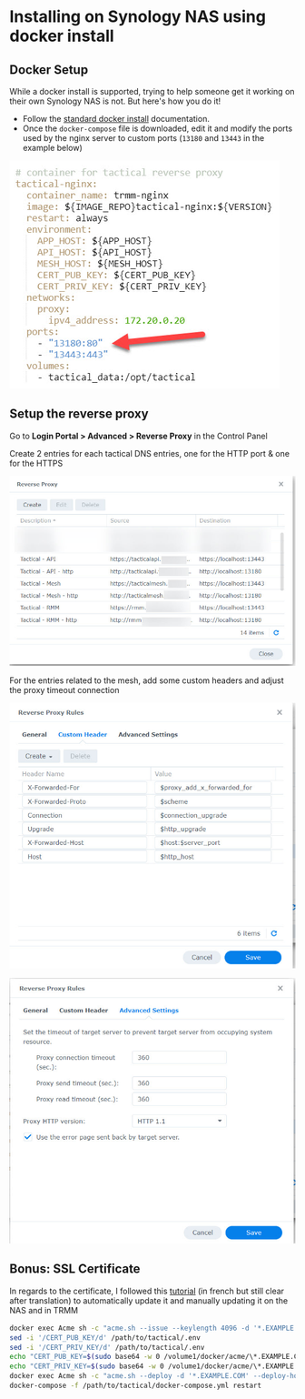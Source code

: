 # Installing on Synology NAS using docker install

## Docker Setup

While a docker install is supported, trying to help someone get it working on their own Synology NAS is not. But here's how you do it!

- Follow the [standard docker install](./install_docker.md) documentation.
- Once the `docker-compose` file is downloaded, edit it and modify the ports used by the nginx server to custom ports (`13180` and `13443` in the example below)

![syno ports](images/synology_docker_ports.jpg)

## Setup the reverse proxy

Go to **Login Portal > Advanced > Reverse Proxy** in the Control Panel

Create 2 entries for each tactical DNS entries, one for the HTTP port & one for the HTTPS

![syno reverse](images/synology_docker_reverse.jpg)

For the entries related to the mesh, add some custom headers and adjust the proxy timeout connection

![syno reverse detail](images/synology_docker_reverse_details1.jpg)

![syno reverse detail](images/synology_docker_reverse_details2.jpg)

## Bonus: SSL Certificate

In regards to the certificate, I followed this [tutorial](https://www.nas-forum.com/forum/topic/68046-tuto-certificat-lets-encrypt-avec-acmesh-api-ovh-en-docker-dsm67-update-180621) (in french but still clear after translation) to automatically update it and manually updating it on the NAS and in TRMM

```bash
docker exec Acme sh -c "acme.sh --issue --keylength 4096 -d '*.EXAMPLE.COM' --dns dns_provider"
sed -i '/CERT_PUB_KEY/d' /path/to/tactical/.env
sed -i '/CERT_PRIV_KEY/d' /path/to/tactical/.env
echo "CERT_PUB_KEY=$(sudo base64 -w 0 /volume1/docker/acme/\*.EXAMPLE.COM/fullchain.cer)" >> /path/to/tactical/.env
echo "CERT_PRIV_KEY=$(sudo base64 -w 0 /volume1/docker/acme/\*.EXAMPLE.COM/*.whitesnew.com.key)" >> /path/to/tactical/.env
docker exec Acme sh -c "acme.sh --deploy -d '*.EXAMPLE.COM' --deploy-hook synology_provider"
docker-compose -f /path/to/tactical/docker-compose.yml restart
```

